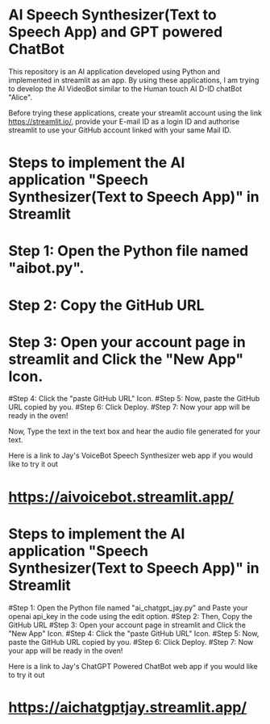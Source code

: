 # AI Speech Synthesizer(Text to Speech App) and GPT powered ChatBot

This repository is an AI application developed using Python and implemented in streamlit as an app. By using these applications, I am trying to develop the AI VideoBot similar to the Human touch AI D-ID chatBot "Alice".

Before trying these applications, create your streamlit account using the link https://streamlit.io/, provide your E-mail ID as a login ID  and authorise streamlit to use your GitHub account linked with your same Mail ID.

# Steps to implement the AI application "Speech Synthesizer(Text to Speech App)" in Streamlit

# Step 1: Open the Python file named "aibot.py".
# Step 2: Copy the GitHub URL 
# Step 3: Open your account page in streamlit and Click the "New App" Icon.
#Step 4: Click the "paste GitHub URL" Icon.
#Step 5: Now, paste the GitHub URL copied by you.
#Step 6: Click Deploy.
#Step 7: Now your app will be ready in the oven!

Now, Type the text in the text box and hear the audio file generated for your text.

Here is a link to Jay's VoiceBot Speech Synthesizer web app if you would like to try it out
# https://aivoicebot.streamlit.app/

# Steps to implement the AI application "Speech Synthesizer(Text to Speech App)" in Streamlit

#Step 1: Open the Python file named "ai_chatgpt_jay.py" and Paste your openai api_key in the code using the edit option.
#Step 2: Then, Copy the GitHub URL 
#Step 3: Open your account page in streamlit and Click the "New App" Icon.
#Step 4: Click the "paste GitHub URL" Icon.
#Step 5: Now, paste the GitHub URL copied by you.
#Step 6: Click Deploy.
#Step 7: Now your app will be ready in the oven!

Here is a link to Jay's ChatGPT Powered ChatBot web app if you would like to try it out
# https://aichatgptjay.streamlit.app/
